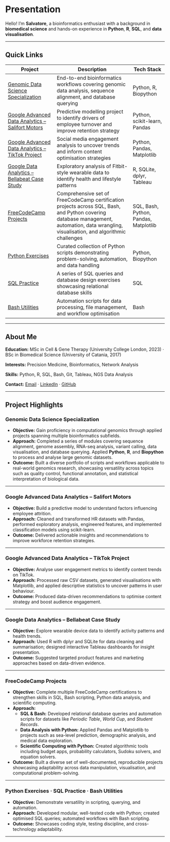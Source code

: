 # Presentation

Hello! I’m **Salvatore**, a bioinformatics enthusiast with a background in **biomedical science** and hands-on experience in **Python**, **R**, **SQL**, and **data visualisation**.  

---

## Quick Links

| Project | Description | Tech Stack |
| ------- | ----------- | ---------- |
| [Genomic Data Science Specialization](https://github.com/barbavegeta/Genomic_Data_Science_Specialization) | End-to-end bioinformatics workflows covering genomic data analysis, sequence alignment, and database querying | Python, R, Biopython |
| [Google Advanced Data Analytics – Salifort Motors](https://github.com/barbavegeta/Google_Advanced_Data_Analytics-Salifort_Motors) | Predictive modelling project to identify drivers of employee turnover and improve retention strategy | Python, scikit-learn, Pandas |
| [Google Advanced Data Analytics – TikTok Project](https://github.com/barbavegeta/Google_Advanced_Data_Analytics-Tik_Tok_Project) | Social media engagement analysis to uncover trends and inform content optimisation strategies | Python, Pandas, Matplotlib |
| [Google Data Analytics – Bellabeat Case Study](https://github.com/barbavegeta/Google_Data_Analytics-Bellabeat-Project) | Exploratory analysis of Fitbit-style wearable data to identify health and lifestyle patterns | R, SQLite, dplyr, Tableau |
| [FreeCodeCamp Projects](https://github.com/barbavegeta/FreeCodeCamp_Projects) | Comprehensive set of FreeCodeCamp certification projects across SQL, Bash, and Python covering database management, automation, data wrangling, visualisation, and algorithmic challenges | SQL, Bash, Python, Pandas, Matplotlib |
| [Python Exercises](https://github.com/barbavegeta/python-exercises) | Curated collection of Python scripts demonstrating problem-solving, automation, and data handling | Python, Biopython |
| [SQL Practice](https://github.com/barbavegeta/sql-practice) | A series of SQL queries and database design exercises showcasing relational database skills | SQL |
| [Bash Utilities](https://github.com/barbavegeta/bash-scripts) | Automation scripts for data processing, file management, and workflow optimisation | Bash |

---

## About Me

**Education:** MSc in Cell & Gene Therapy (University College London, 2023) · BSc in Biomedical Science (University of Catania, 2017)  

**Interests:** Precision Medicine, Bioinformatics, Network Analysis  

**Skills:** Python, R, SQL, Bash, Git, Tableau, NGS Data Analysis  

**Contact:** [Email](mailto:barbagallo1@hotmail.it) · [LinkedIn](https://www.linkedin.com/in/salvatore-barbagallo) · [GitHub](https://github.com/barbavegeta)  

---

## Project Highlights

### **Genomic Data Science Specialization**
- **Objective:** Gain proficiency in computational genomics through applied projects spanning multiple bioinformatics subfields.  
- **Approach:** Completed a series of modules covering sequence alignment, genome assembly, RNA-seq analysis, variant calling, data visualisation, and database querying. Applied **Python**, **R**, and **Biopython** to process and analyse large genomic datasets.  
- **Outcome:** Built a diverse portfolio of scripts and workflows applicable to real-world genomics research, showcasing versatility across topics such as quality control, functional annotation, and statistical interpretation of biological data.

---

### **Google Advanced Data Analytics – Salifort Motors**
- **Objective:** Build a predictive model to understand factors influencing employee attrition.  
- **Approach:** Cleaned and transformed HR datasets with Pandas, performed exploratory analysis, engineered features, and implemented classification models using scikit-learn.  
- **Outcome:** Delivered actionable insights and recommendations to improve workforce retention strategies.

---

### **Google Advanced Data Analytics – TikTok Project**
- **Objective:** Analyse user engagement metrics to identify content trends on TikTok.  
- **Approach:** Processed raw CSV datasets, generated visualisations with Matplotlib, and applied descriptive statistics to uncover patterns in user behaviour.  
- **Outcome:** Produced data-driven recommendations to optimise content strategy and boost audience engagement.

---

### **Google Data Analytics – Bellabeat Case Study**
- **Objective:** Explore wearable device data to identify activity patterns and health trends.  
- **Approach:** Used R with dplyr and SQLite for data cleaning and summarisation; designed interactive Tableau dashboards for insight presentation.  
- **Outcome:** Suggested targeted product features and marketing approaches based on data-driven evidence.

---

### **FreeCodeCamp Projects**
- **Objective:** Complete multiple FreeCodeCamp certifications to strengthen skills in SQL, Bash scripting, Python data analysis, and scientific computing.  
- **Approach:**  
  - **SQL & Bash:** Developed relational database queries and automation scripts for datasets like *Periodic Table*, *World Cup*, and *Student Records*.  
  - **Data Analysis with Python:** Applied Pandas and Matplotlib to projects such as sea-level prediction, demographic analysis, and medical data exploration.  
  - **Scientific Computing with Python:** Created algorithmic tools including budget apps, probability calculators, Sudoku solvers, and equation solvers.  
- **Outcome:** Built a diverse set of well-documented, reproducible projects showcasing adaptability across data manipulation, visualisation, and computational problem-solving.

---

### **Python Exercises · SQL Practice · Bash Utilities**
- **Objective:** Demonstrate versatility in scripting, querying, and automation.  
- **Approach:** Developed modular, well-tested code with Python; created optimised SQL queries; automated workflows with Bash scripting.  
- **Outcome:** Showcases coding style, testing discipline, and cross-technology adaptability.

---
